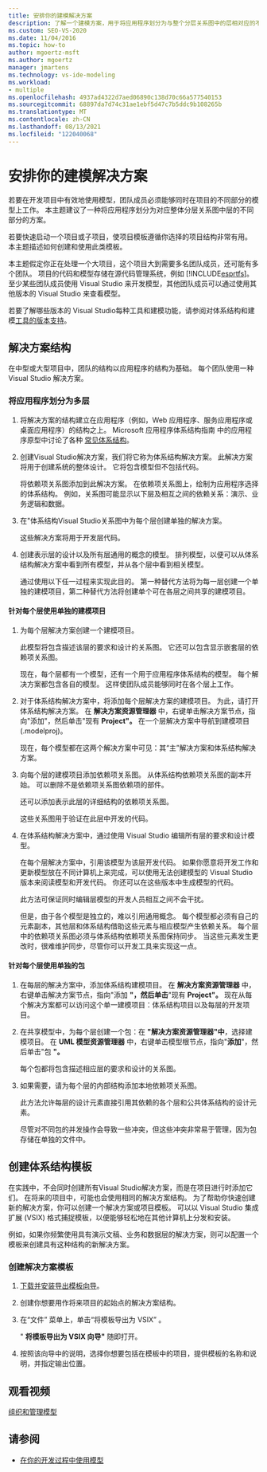```yaml
---
title: 安排你的建模解决方案
description: 了解一个建模方案，用于将应用程序划分为与整个分层关系图中的层相对应的不同部分。
ms.custom: SEO-VS-2020
ms.date: 11/04/2016
ms.topic: how-to
author: mgoertz-msft
ms.author: mgoertz
manager: jmartens
ms.technology: vs-ide-modeling
ms.workload:
- multiple
ms.openlocfilehash: 4937ad4322d7aed06890c138d70c66a577540153
ms.sourcegitcommit: 68897da7d74c31ae1ebf5d47c7b5ddc9b108265b
ms.translationtype: MT
ms.contentlocale: zh-CN
ms.lasthandoff: 08/13/2021
ms.locfileid: "122040068"
---
```

# <a name="structure-your-modeling-solution"></a>安排你的建模解决方案

若要在开发项目中有效地使用模型，团队成员必须能够同时在项目的不同部分的模型上工作。 本主题建议了一种将应用程序划分为对应整体分层关系图中层的不同部分的方案。

若要快速启动一个项目或子项目，使项目模板遵循你选择的项目结构非常有用。 本主题描述如何创建和使用此类模板。

本主题假定你正在处理一个大项目，这个项目大到需要多名团队成员，还可能有多个团队。 项目的代码和模型存储在源代码管理系统，例如 [!INCLUDE[esprtfs](../code-quality/includes/esprtfs_md.md)]。 至少某些团队成员使用 Visual Studio 来开发模型，其他团队成员可以通过使用其他版本的 Visual Studio 来查看模型。

若要了解哪些版本的 Visual Studio每种工具和建模功能，请参阅对体系结构和建模[工具的版本支持](../modeling/analyze-and-model-your-architecture.md#VersionSupport)。

## <a name="solution-structure"></a>解决方案结构

在中型或大型项目中，团队的结构以应用程序的结构为基础。 每个团队使用一种 Visual Studio 解决方案。

### <a name="to-divide-an-application-into-layers"></a>将应用程序划分为多层

1. 将解决方案的结构建立在应用程序（例如，Web 应用程序、服务应用程序或桌面应用程序）的结构之上。 Microsoft 应用程序体系结构指南 中的应用程序原型中讨论了各种 [常见体系结构](/previous-versions/msp-n-p/ee658107(v=pandp.10))。

2. 创建Visual Studio解决方案，我们将它称为体系结构解决方案。 此解决方案将用于创建系统的整体设计。 它将包含模型但不包括代码。

   将依赖项关系图添加到此解决方案。 在依赖项关系图上，绘制为应用程序选择的体系结构。 例如，关系图可能显示以下层及相互之间的依赖关系：演示、业务逻辑和数据。

4. 在"体系结构Visual Studio关系图中为每个层创建单独的解决方案。

   这些解决方案将用于开发层代码。

5. 创建表示层的设计以及所有层通用的概念的模型。 排列模型，以便可以从体系结构解决方案中看到所有模型，并从各个层中看到相关模型。

   通过使用以下任一过程来实现此目的。 第一种替代方法将为每一层创建一个单独的建模项目，第二种替代方法将创建单个可在各层之间共享的建模项目。

#### <a name="use-a-separate-modeling-project-for-each-layer"></a>针对每个层使用单独的建模项目

1. 为每个层解决方案创建一个建模项目。

   此模型将包含描述该层的要求和设计的关系图。 它还可以包含显示嵌套层的依赖项关系图。

   现在，每个层都有一个模型，还有一个用于应用程序体系结构的模型。 每个解决方案都包含各自的模型。 这样使团队成员能够同时在各个层上工作。

2. 对于体系结构解决方案中，将添加每个层解决方案的建模项目。 为此，请打开体系结构解决方案。 在 **解决方案资源管理器** 中，右键单击解决方案节点，指向"添加"，然后单击"现有 **Project"。** 在一个层解决方案中导航到建模项目 (.modelproj)。

   现在，每个模型都在这两个解决方案中可见：其“主”解决方案和体系结构解决方案。

3. 向每个层的建模项目添加依赖项关系图。 从体系结构依赖项关系图的副本开始。 可以删除不是依赖项关系图依赖项的部件。

   还可以添加表示此层的详细结构的依赖项关系图。

   这些关系图用于验证在此层中开发的代码。

4. 在体系结构解决方案中，通过使用 Visual Studio 编辑所有层的要求和设计模型。

   在每个层解决方案中，引用该模型为该层开发代码。 如果你愿意将开发工作和更新模型放在不同计算机上来完成，可以使用无法创建模型的 Visual Studio 版本来阅读模型和开发代码。 你还可以在这些版本中生成模型的代码。

   此方法可保证同时编辑层模型的开发人员相互之间不会干扰。

   但是，由于各个模型是独立的，难以引用通用概念。 每个模型都必须有自己的元素副本，其他层和体系结构借助这些元素与相应模型产生依赖关系。 每个层中的依赖项关系图必须与体系结构依赖项关系图保持同步。 当这些元素发生更改时，很难维护同步，尽管你可以开发工具来实现这一点。

#### <a name="use-a-separate-package-for-each-layer"></a>针对每个层使用单独的包

1. 在每层的解决方案中，添加体系结构建模项目。 在 **解决方案资源管理器** 中，右键单击解决方案节点，指向"添加 **"，然后单击**"现有 **Project"。** 现在从每个解决方案都可以访问这个单一建模项目：体系结构项目以及每层的开发项目。

2. 在共享模型中，为每个层创建一个包：在 **"解决方案资源管理器"中**，选择建模项目。 在 **UML 模型资源管理器** 中，右键单击模型根节点，指向"**添加**"，然后单击"包 **"。**

   每个包都将包含描述相应层的要求和设计的关系图。

3. 如果需要，请为每个层的内部结构添加本地依赖项关系图。

   此方法允许每层的设计元素直接引用其依赖的各个层和公共体系结构的设计元素。

   尽管对不同包的并发操作会导致一些冲突，但这些冲突非常易于管理，因为包存储在单独的文件中。

## <a name="create-architecture-templates"></a>创建体系结构模板

在实践中，不会同时创建所有Visual Studio解决方案，而是在项目进行时添加它们。 在将来的项目中，可能也会使用相同的解决方案结构。 为了帮助你快速创建新的解决方案，你可以创建一个解决方案或项目模板。 可以以 Visual Studio 集成扩展 (VSIX) 格式捕捉模板，以便能够轻松地在其他计算机上分发和安装。

例如，如果你频繁使用具有演示文稿、业务和数据层的解决方案，则可以配置一个模板来创建具有这种结构的新解决方案。

### <a name="to-create-a-solution-template"></a>创建解决方案模板

1. [下载并安装导出模板向导](https://marketplace.visualstudio.com/items?itemName=VisualStudioProductTeam.ExportTemplateWizard)。

2. 创建你想要用作将来项目的起始点的解决方案结构。

3. 在“文件”  菜单上，单击“将模板导出为 VSIX” 。

   " **将模板导出为 VSIX 向导"** 随即打开。

4. 按照该向导中的说明，选择你想要包括在模板中的项目，提供模板的名称和说明，并指定输出位置。

## <a name="watch-a-video"></a>观看视频

[组织和管理模型](https://channel9.msdn.com/blogs/clinted/uml-with-vs-2010-part-9-organizing-and-managing-your-models)

## <a name="see-also"></a>请参阅

- [在你的开发过程中使用模型](../modeling/use-models-in-your-development-process.md)
